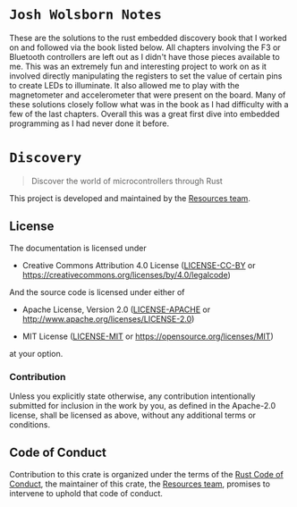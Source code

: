 # `Josh Wolsborn Notes`
These are the solutions to the rust embedded discovery book that I worked on and followed via the book listed below.  All chapters involving the F3 or Bluetooth controllers are left out as I didn't have those pieces available to me.  This was an extremely fun and interesting project to work on as it involved directly manipulating the registers to set the value of certain pins to create LEDs to illuminate.  It also allowed me to play with the magnetometer and accelerometer that were present on the board.  Many of these solutions closely follow what was in the book as I had difficulty with a few of the last chapters.  Overall this was a great first dive into embedded programming as I had never done it before.

# `Discovery`

> Discover the world of microcontrollers through Rust

This project is developed and maintained by the [Resources team][team].

## License

The documentation is licensed under

- Creative Commons Attribution 4.0 License ([LICENSE-CC-BY](LICENSE-CC-BY)
  or https://creativecommons.org/licenses/by/4.0/legalcode)

And the source code is licensed under either of

- Apache License, Version 2.0 ([LICENSE-APACHE](LICENSE-APACHE) or
  http://www.apache.org/licenses/LICENSE-2.0)

- MIT License ([LICENSE-MIT](LICENSE-MIT) or
  https://opensource.org/licenses/MIT)

at your option.

### Contribution

Unless you explicitly state otherwise, any contribution intentionally submitted
for inclusion in the work by you, as defined in the Apache-2.0 license, shall be
licensed as above, without any additional terms or conditions.

## Code of Conduct

Contribution to this crate is organized under the terms of the [Rust Code of
Conduct][CoC], the maintainer of this crate, the [Resources team][team], promises
to intervene to uphold that code of conduct.

[CoC]: CODE_OF_CONDUCT.md
[team]: https://github.com/rust-embedded/wg#the-resources-team
